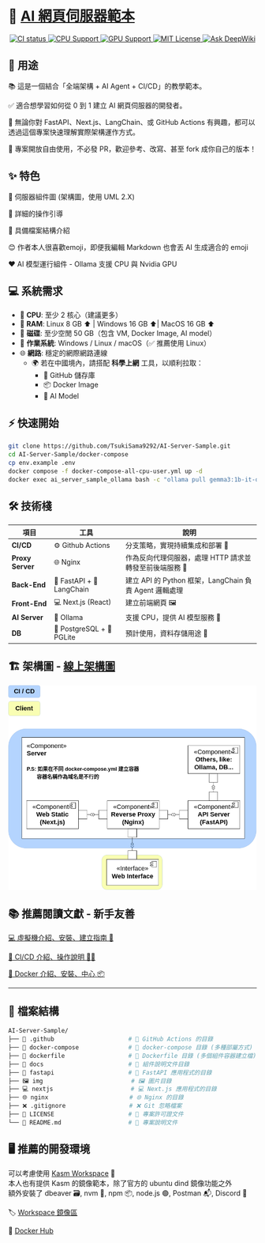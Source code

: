 # 🚀 [AI 網頁伺服器範本](https://github.com/TsukiSama9292/AI-Server-Sample)

<div align="center">

<a href="https://github.com/TsukiSama9292/AI-Server-Sample">
  <img src="https://github.com/TsukiSama9292/AI-Server-Sample/workflows/🛠️ CI Pipeline/badge.svg" alt="CI status"/>
</a>
<a href="https://github.com/TsukiSama9292/AI-Server-Sample">
  <img src="https://img.shields.io/badge/CPU-Supported-blue" alt="CPU Support" />
</a>
<a href="https://github.com/TsukiSama9292/AI-Server-Sample">
  <img src="https://img.shields.io/badge/GPU-Supported-green" alt="GPU Support" />
</a>

<a href="https://github.com/TsukiSama9292/AI-Server-Sample/blob/main/LICENSE">
  <img src="https://img.shields.io/badge/License-MIT-green" alt="MIT License" />
</a>
<a href="https://deepwiki.com/TsukiSama9292/AI-Server-Sample">
  <img src="https://deepwiki.com/badge.svg" alt="Ask DeepWiki" />
</a>

</div>

## 🧩 用途

📚 這是一個結合「全端架構 + AI Agent + CI/CD」的教學範本。  

✅ 適合想學習如何從 0 到 1 建立 AI 網頁伺服器的開發者。  

🔧 無論你對 FastAPI、Next.js、LangChain、或 GitHub Actions 有興趣，都可以透過這個專案快速理解實際架構運作方式。

🙏 專案開放自由使用，不必發 PR，歡迎參考、改寫、甚至 fork 成你自己的版本！

## ✨ 特色  
📐 伺服器組件圖 (架構圖，使用 UML 2.X)

📘 詳細的操作引導  

📁 具備檔案結構介紹  

😊 作者本人很喜歡emoji，即便我編輯 Markdown 也會丟 AI 生成適合的 emoji

❤️ AI 模型運行組件 - Ollama 支援 CPU 與 Nvidia GPU

## 💻 系統需求

- 🧠 **CPU**: 至少 2 核心（建議更多）  
- 🧵 **RAM**: Linux 8 GB ⬆️ | Windows 16 GB ⬆️| MacOS 16 GB ⬆️  
- 💾 **磁碟**: 至少空閒 50 GB（包含 VM, Docker Image, AI model）  
- 🐧 **作業系統**: Windows / Linux / macOS（✅ 推薦使用 Linux）  
- 🌐 **網路**: 穩定的網際網路連線  
  - 🌍 若在中國境內，請搭配 **科學上網** 工具，以順利拉取：
    - 📁 GitHub 儲存庫  
    - 📦 Docker Image  
    - 🧠 AI Model  

## ⚡ 快速開始

```bash
git clone https://github.com/TsukiSama9292/AI-Server-Sample.git             # 下載專案(部屬分支)
cd AI-Server-Sample/docker-compose                                          # 進入專案資料夾
cp env.example .env                                                         # 複製範本環境變數
docker compose -f docker-compose-all-cpu-user.yml up -d                     # CPU 模式下啟用所有服務(已編譯鏡像) 
docker exec ai_server_sample_ollama bash -c "ollama pull gemma3:1b-it-qat"  # 下載模型
```

## 🛠️ 技術棧  

| 項目          | 工具                          | 說明                                                                 |
|---------------|-------------------------------|--------------------------------------------------------------------|
| **CI/CD**     | ⚙️ Github Actions             | 分支策略，實現持續集成和部署 🚀                                        |
| **Proxy Server** | 🌐 Nginx                   | 作為反向代理伺服器，處理 HTTP 請求並轉發至前後端服務 🔁                   |
| **Back-End**  | 🐍 FastAPI + 🧠 LangChain     | 建立 API 的 Python 框架，LangChain 負責 Agent 邏輯處理                |
| **Front-End** | 💻 Next.js (React)            | 建立前端網頁 🖼️                                                     |
| **AI Server** | 🤖 Ollama                     | 支援 CPU，提供 AI 模型服務 🧩                                        |
| **DB**        | 🐘 PostgreSQL + 🧪 PGLite     | 預計使用，資料存儲用途 💾                                             |

## 🏗️ 架構圖 - [線上架構圖](https://viewer.diagrams.net/?tags=%7B%7D&lightbox=1&highlight=0000ff&edit=_blank&layers=1&nav=1&title=ai-sample-server.drawio&dark=auto#Uhttps%3A%2F%2Fdrive.google.com%2Fuc%3Fid%3D1QD_Iwv_ZQpG5kS-wWtm0l2T6u9CXrsgk%26export%3Ddownload)

![架構圖](./img/ai-sample-server.drawio.png)

## 📚 推薦閱讀文獻 - 新手友善

[💻 虛擬機介紹、安裝、建立指南 🚀](./docs/VM.md)  

[🔁 CI/CD 介紹、操作說明 👨‍💻](./docs/CICD.md)  

[🐳 Docker 介紹、安裝、中心 📦](./docs/Docker.md)  

---

## 📁 檔案結構
```bash
AI-Server-Sample/
├── 🔧 .github                     # 🔧 GitHub Actions 的目錄
├── 🐙 docker-compose              # 🐙 docker-compose 目錄 (多種部屬方式)
├── 🐳 dockerfile                  # 🐳 Dockerfile 目錄 (多個組件容器建立檔)
├── 📃 docs                        # 📃 組件說明文件目錄
├── 🐍 fastapi                     # 🐍 FastAPI 應用程式的目錄
├── 🖼️ img                         # 🖼️ 圖片目錄
├── 💻 nextjs                      # 💻 Next.js 應用程式的目錄
├── 🌐 nginx                       # 🌐 Nginx 的目錄
├── ❌ .gitignore                  # ❌ Git 忽略檔案
├── 📄 LICENSE                     # 📄 專案許可證文件
└── 📘 README.md                   # 📝 專案說明文件
```

## 🖥️ 推薦的開發環境
可以考慮使用 [Kasm Workspace](https://www.kasmweb.com/) 🚀  
本人也有提供 Kasm 的鏡像範本，除了官方的 ubuntu dind 鏡像功能之外  
額外安裝了 dbeaver 🗃️, nvm 🔧, npm 📦, node.js 🟢, Postman 📬, Discord 💬  

🏷️ [Workspace 鏡像區](https://tsukisama9292.github.io/kasm_registry/)  

🐳 [Docker Hub](https://hub.docker.com/r/tsukisama9292/ubuntu-jammy-dind)  